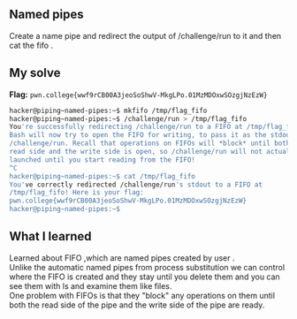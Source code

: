 ## Named pipes
Create a name pipe and redirect the output of /challenge/run to it and then cat the fifo .

## My solve
**Flag:** `pwn.college{wwf9rCB00A3jeoSoShwV-MkgLPo.01MzMDOxwSOzgjNzEzW}`


```bash
hacker@piping~named-pipes:~$ mkfifo /tmp/flag_fifo
hacker@piping~named-pipes:~$ /challenge/run > /tmp/flag_fifo
You're successfully redirecting /challenge/run to a FIFO at /tmp/flag_fifo! 
Bash will now try to open the FIFO for writing, to pass it as the stdout of 
/challenge/run. Recall that operations on FIFOs will *block* until both the 
read side and the write side is open, so /challenge/run will not actually be 
launched until you start reading from the FIFO!
^C
hacker@piping~named-pipes:~$ cat /tmp/flag_fifo
You've correctly redirected /challenge/run's stdout to a FIFO at 
/tmp/flag_fifo! Here is your flag:
pwn.college{wwf9rCB00A3jeoSoShwV-MkgLPo.01MzMDOxwSOzgjNzEzW}
hacker@piping~named-pipes:~$
```

## What I learned 
Learned about FIFO ,which are named pipes created by user . <br>
Unlike the automatic named pipes from process substitution we can control where the FIFO is created and they stay until you delete them and you can see them 
with ls and examine them like files.<br>
One problem with FIFOs is that they "block" any operations on them until both the read side of the pipe and the write side of the pipe are ready. 
